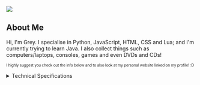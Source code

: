 ![](https://komarev.com/ghpvc/?username=sharpennd&color=blueviolet)

## About Me

Hi, I'm Grey. I specialise in Python, JavaScript, HTML, CSS and Lua; and I'm currently trying to learn Java. I also collect things such as computers/laptops, consoles, games and even DVDs and CDs!

<sub><sup>I highly suggest you check out the info below and to also look at my personal website linked on my profile! :D</sup></sup>

<details>
  <summary>Technical Specifications</summary>

### Main Laptop:
[![Thinkpad T490](https://img.shields.io/badge/Thinkpad-T490-EE2624?style=plastic&logo=Thinkpad&logoColor=black)](https://www.lenovo.com/gb/en/p/laptops/thinkpad/thinkpadt/t490/22tp2tt4900)
[![Windows 11](https://img.shields.io/badge/Windows_11-FFFFFF?style=plastic&logo=Windows&logoColor=blue)](https://en.wikipedia.org/wiki/Windows_11) 
[![Intel Core i7-8665U](https://img.shields.io/badge/Intel_Core_i7-8665U-0071c5?style=plastic&logo=intel&logoColor=blue)](https://www.intel.com/content/www/us/en/products/sku/193563/intel-core-i78665u-processor-8m-cache-up-to-4-80-ghz/specifications.html)

### Minecraft Server:
[![Dell Vostro 3559](https://img.shields.io/badge/Dell_Vostro-3559-007DB8?style=plastic&logo=Dell&logoColor=black)](https://www.dell.com/support/product-details/en-uk/product/vostro-15-3559-laptop/overview)
[![Linux Mint](https://img.shields.io/badge/Linux_Mint-%2386BE43?style=plastic&logo=Linux-Mint&logoColor=white)](https://en.wikipedia.org/wiki/Linux_Mint)
[![Intel Core i5-6200U](https://img.shields.io/badge/Intel_Core_i5-6200U-0071c5?style=plastic&logo=intel&logoColor=blue)](https://www.intel.com/content/www/us/en/products/sku/88193/intel-core-i56200u-processor-3m-cache-up-to-2-80-ghz/specifications.html)

### Mobile Devices:
[![iPhone 11](https://img.shields.io/badge/iPhone-11-FFFFFF?style=plastic&logo=apple&logoColor=black)]([https://support.apple.com/en-gb/111865])
[![iPad 9th Generation](https://img.shields.io/badge/iPad-9th_Generation-FFFFFF?style=plastic&logo=apple&logoColor=black)]([https://support.apple.com/en-gb/111898])
</details>
